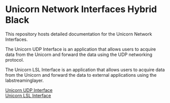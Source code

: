 # Unicorn Network Interfaces Hybrid Black

This repository hosts detailed documentation for the Unicorn Network Interfaces.

The Unicorn UDP Interface is an application that allows users to acquire data from the Unicorn and forward the data using the UDP networking protocol.

The Unicorn LSL Interface is an application that allows users to acquire data from the Unicorn and forward the data to external applications using the labstreaminglayer.

[Unicorn UDP Interface](UDP/unicorn-udp-interface.md)<br/>
[Unicorn LSL Interface](LSL/unicorn-lsl-interface)<br/>